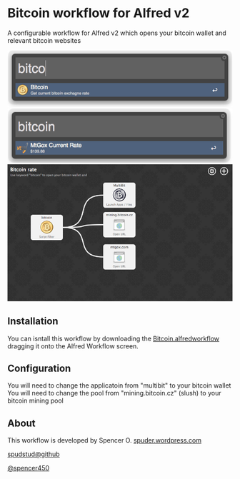 # Bitcoin workflow for Alfred v2
A configurable workflow for Alfred v2 which opens your bitcoin wallet and relevant bitcoin websites

![image](./alfred-bitcoin-shortcut-screenshot.png)
![image](./alfred-bitcoin-shortcut-screenshot2.png)
![image](./alfred-bitcoin-workflow-screenshot.png)


## Installation

You can isntall this workflow by downloading the [Bitcoin.alfredworkflow](https://github.com/spudstud/alfred-bitcoin-workflow/blob/master/Bitcoin%20rate.alfredworkflow?raw=true)
dragging it onto the Alfred Workflow screen.

## Configuration

You will need to change the applicatoin from "multibit" to your bitcoin wallet
You will need to change the pool from "mining.bitcoin.cz" (slush) to your bitcoin mining pool

## About

This workflow is developed by Spencer O. 
[spuder.wordpress.com](https://spuder.wordpress.com)

[spudstud@github](https://github.com/spudstud)

[@spencer450](https://twitter.com/spencer450)
